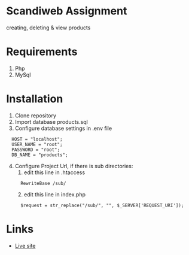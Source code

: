 # Scandiweb Assignment
creating, deleting &amp; view products

# Requirements
  1. Php
  2. MySql
  
# Installation
  1. Clone repository
  2. Import database products.sql
  3. Configure database settings in .env file
  ```
    HOST = "localhost";
    USER_NAME = "root";
    PASSWORD = "root";
    DB_NAME = "products";
  ```
  4. Configure Project Url, if there is sub directories:
      1. edit this line in .htaccess
      ```    
        RewriteBase /sub/
      ```  
      2. edit this line in index.php
      ```          
        $request = str_replace("/sub/", "", $_SERVER['REQUEST_URI']);
      ```
# Links
* [Live site](https://scandiweb-task-0.000webhostapp.com/)
